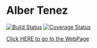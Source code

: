 # Alber Tenez
[![Build Status](https://travis-ci.org/AlbertSabate/AlberTenez.svg?branch=master)](https://travis-ci.org/AlbertSabate/AlberTenez) [![Coverage Status](https://coveralls.io/repos/github/AlbertSabate/AlberTenez/badge.svg?branch=master)](https://coveralls.io/github/AlbertSabate/AlberTenez?branch=master)

[Click HERE to go to the WebPage](https://albertenez.com)
